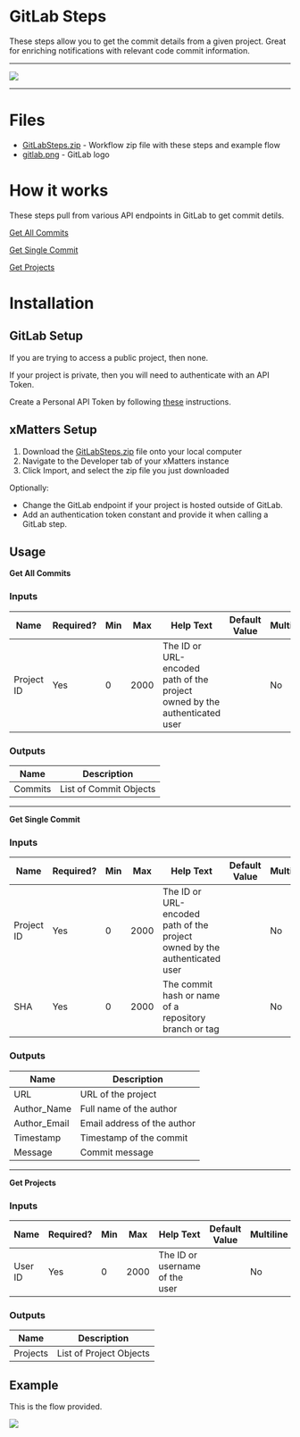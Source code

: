 # GitLab Steps

These steps allow you to get the commit details from a given project. Great for enriching notifications with relevant code commit information. 


---------

<kbd>
  <img src="https://github.com/xmatters/xMatters-Labs/raw/master/media/disclaimer.png">
</kbd>

---------

# Files

* [GitLabSteps.zip](GitLabSteps.zip) - Workflow zip file with these steps and example flow
* [gitlab.png](/gitlab.png) - GitLab logo

# How it works
These steps pull from various API endpoints in GitLab to get commit detils.

[Get All Commits](https://docs.gitlab.com/ee/api/commits.html#list-repository-commits)

[Get Single Commit](https://docs.gitlab.com/ee/api/commits.html#get-a-single-commit)

[Get Projects](https://docs.gitlab.com/ee/api/projects.html#list-user-projects)


# Installation

## GitLab Setup
If you are trying to access a public project, then none.

If your project is private, then you will need to authenticate with an API Token.

Create a Personal API Token by following [these](https://docs.gitlab.com/ee/user/profile/personal_access_tokens.html#creating-a-personal-access-token) instructions.

## xMatters Setup
1. Download the [GitLabSteps.zip](GitLabSteps.zip) file onto your local computer
2. Navigate to the Developer tab of your xMatters instance
3. Click Import, and select the zip file you just downloaded

Optionally:
- Change the GitLab endpoint if your project is hosted outside of GitLab.
- Add an authentication token constant and provide it when calling a GitLab step.


## Usage
**Get All Commits**

### Inputs
| Name  | Required? | Min | Max | Help Text | Default Value | Multiline |
| ----- | ----------| --- | --- | --------- | ------------- | --------- |
| Project ID | Yes | 0 | 2000 | The ID or URL-encoded path of the project owned by the authenticated user | | No |

### Outputs
| Name | Description |
| ---- | ----------  |
| Commits | List of Commit Objects |

-----------
**Get Single Commit**

### Inputs
| Name  | Required? | Min | Max | Help Text | Default Value | Multiline |
| ----- | ----------| --- | --- | --------- | ------------- | --------- |
| Project ID | Yes | 0 | 2000 | The ID or URL-encoded path of the project owned by the authenticated user | | No |
| SHA | Yes | 0 | 2000 | The commit hash or name of a repository branch or tag | | No |

### Outputs
| Name | Description |
| ---- | ----------  |
| URL | URL of the project |
| Author_Name | Full name of the author |
| Author_Email | Email address of the author |
| Timestamp | Timestamp of the commit |
| Message | Commit message |

-----------
**Get Projects**

### Inputs
| Name  | Required? | Min | Max | Help Text | Default Value | Multiline |
| ----- | ----------| --- | --- | --------- | ------------- | --------- |
| User ID | Yes | 0 | 2000 | The ID or username of the user | | No |

### Outputs
| Name | Description |
| ---- | ----------  |
| Projects | List of Project Objects |

## Example
This is the flow provided.

<kbd>
	<img src="/media/ExampleFlow.png">
</kbd>

